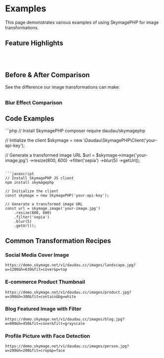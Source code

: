# Examples

This page demonstrates various examples of using SkymagePHP for image transformations.

## Feature Highlights

<div style="display: grid; grid-template-columns: repeat(auto-fill, minmax(280px, 1fr)); gap: 1.5rem; margin: 2rem 0;">
  <FeatureCard
    title="Lightning Fast"
    description="SkymagePHP is optimized for speed, processing images in milliseconds."
    icon="⚡"
    link="/index.md" />

  <FeatureCard
    title="Simple API"
    description="Transform images with simple URL parameters. No complex configurations needed."
    icon="🔧"
    link="/index.md" />

  <FeatureCard
    title="Advanced Filters"
    description="Apply professional-grade filters to create stunning visual effects."
    icon="🎨"
    link="/filters.md" />

  <FeatureCard
    title="Responsive Images"
    description="Generate perfectly sized images for any device or display."
    icon="📱"
    link="/resizing.md" />
</div>

## Before & After Comparison

See the difference our image transformations can make:

<ImageCompare
  beforeImage="https://demo.skymage.net/v1/daudau.cc/images/crab.png"
  afterImage="https://demo.skymage.net/v1/daudau.cc/images/crab.png?filt=sepia&con=20"
  beforeLabel="Original Image"
  afterLabel="With Sepia Filter"
  initialPosition="50" />

<!-- Add more examples to showcase different transformations -->

<div style="margin-top: 2rem;">
  <h3>Blur Effect Comparison</h3>
  <ImageCompare
    beforeImage="https://demo.skymage.net/v1/daudau.cc/images/crab.png"
    afterImage="https://demo.skymage.net/v1/daudau.cc/images/crab.png?blur=10"
    beforeLabel="Original Image"
    afterLabel="With Blur Effect"
    initialPosition="50" />
</div>

## Code Examples

<CodeGroup>
```php
// Install SkymagePHP
composer require daudau/skymagephp

// Initialize the client
$skymage = new \Daudau\SkymagePHP\Client('your-api-key');

// Generate a transformed image URL
$url = $skymage->image('your-image.jpg')
    ->resize(800, 600)
    ->filter('sepia')
    ->blur(5)
    ->getUrl();
```

```javascript
// Install SkymagePHP JS client
npm install skymagephp

// Initialize the client
const skymage = new SkymagePHP('your-api-key');

// Generate a transformed image URL
const url = skymage.image('your-image.jpg')
    .resize(800, 600)
    .filter('sepia')
    .blur(5)
    .getUrl();
```
</CodeGroup>

## Common Transformation Recipes

### Social Media Cover Image

```
https://demo.skymage.net/v1/daudau.cc/images/landscape.jpg?w=1200&h=630&fit=cover&p=top
```

### E-commerce Product Thumbnail

```
https://demo.skymage.net/v1/daudau.cc/images/product.jpg?w=300&h=300&fit=contain&bg=white
```

### Blog Featured Image with Filter

```
https://demo.skymage.net/v1/daudau.cc/images/blog.jpg?w=800&h=450&fit=cover&filt=grayscale
```

### Profile Picture with Face Detection

```
https://demo.skymage.net/v1/daudau.cc/images/person.jpg?w=200&h=200&fit=crop&p=face
```
